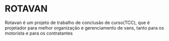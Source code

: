 <h1>ROTAVAN</h1>
<p>Rotavan é um projeto de trabalho de conclusão de curso(TCC), que é projetador para melhor organização e gerenciamento de vans, tanto para os motorista e para os contratantes</p>
